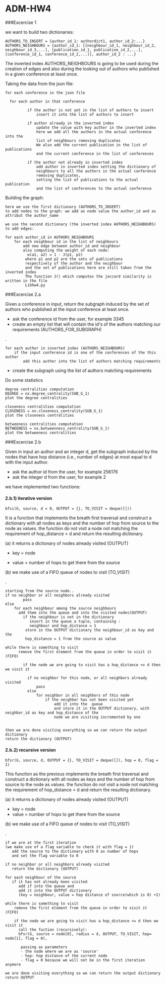 # ADM-HW4

###Excercise 1


we want to build two dictionaries:

    AUTHORS_TO_INSERT = {author_id_1: authordict1, author_id_2:...}
    AUTHORS_NEIGHBOURS = {author_id_1: [[neighbour_id_1, neighbour_id_2, neighbour_id_3,...], [publication_id_1, publication_id_2,...], [conference_id_1, conference_id_2,...]], author_id_2 : ...}

The inverted index AUTHORS_NEIGHBOURS is going to be used during the creation of edges and also during the looking out of authors who published in a given conference at least once.

Taking the data from the json file:
    
    for each conference in the json file

      for each author in that conference
      
              if the author is not yet in the list of authors to insert
                  insert it into the list of authors to insert
                  
              if author already in the inverted index
                  update the value with key author in the inverted index
                  here we add all the authors in the actual conference into the 
                  list of neighbours removing duplicates
                  We also add the current publication in the list of publications
                  and the current conference in the list of conferences
                  
              if the author not already in inverted index
                  add author in inverted index setting the dictionary of
                  neighbours to all the authors in the actual conference
                  removing duplicates,
                  setting the list of publications to the actual publication
                  and the list of conferences to the actual conference

Building the graph:
    
    here we use the first dictionary (AUTHORS_TO_INSERT) 
    to add nodes to the graph: we add as node value the author_id and as attribut the author_name
    
    we use the second dictionary (the inverted index AUTHORS_NEIGHBOURS) to add edges:
    
    for each author_id in AUTHORS_NEIGHBOURS    
        for each neighbour id in the list of neighbours
            add new edge between author_id and neighbour
            also computing the weight of each node:
              w(a1, a2) = 1 - J(p1, p2)
    	     where p1 and p2 are the sets of publications 
    	     respectively of the author and the neighbour
    	     and the set of publications here are still taken from the inverted index
    	     The function J() which computes the jaccard similarity is written in the file
    	     Libhw4.py

          
###Excercise 2.a

Given a conference in input, return the subgraph induced by the set of authors who published at the input conference at least once.

- ask the conference id from the user, for example 3345
- create an empty list that will contain the id's of the authors matching our requirements (AUTHORS_FOR_SUBGRAPH)

.

    for each author in inverted index (AUTHORS_NEIGHBOURS)
        if the input conference id is one of the conferences of the this author
            add this author into the list of authors matching requirements
	
- create the subgraph using the list of authors matching requirements

Do some statistics
    
    degree centralities computation
    DEGREE = nx.degree_centrality(SUB_G_1)
    plot the degree centralities
    
    closeness centralities computation
    CLOSENESS = nx.closeness_centrality(SUB_G_1)
    plot the closeness centralities
    
    betweeness centralities computation
    BETWEENESS = nx.betweenness_centrality(SUB_G_1)
    plot the betweeness centralities        


###Excercise 2.b


Given in input an author and an integer d, get the subgraph induced by the nodes that have hop distance (i.e., number of edges) at most equal to d with the input author.

- ask the author id from the user, for example 256176
- ask the integer d from the user, for example 2

we have implemented two functions:

#### 2.b.1)  iterative version	

    bfsi(G, source, d = 0, OUTPUT = {}, TO_VISIT = deque([]))

It is a function that implements the breath first traversal and construct a dictionary with all nodes as keys and the number of hop from source to the node as values. the function do not visit a node not matching the requirement of hop_distance < d and return the resulting dictionary.


(a) it returns a dictionary of nodes already visited (OUTPUT)

  - key = node
  
  - value = number of hops to get there from the source

(b) we make use of a FIFO queue of nodes to visit (TO_VISIT)

.

    starting from the source node..
    if no neighbor or all neighbors already visited
          	pass
    else
    	for each neighbour among the source neighbours
          add them into the queue and into the visited nodes(OUTPUT)
    	    if the neighbour is not in the dictionary
    	       insert in the queue a tuple, containing :
    	       neighbour and hop_distance = 1
             store in the OUTPUT dictionary the neighbour_id as key and the 
             hop_distance = 1 from the source as value
                   
    while there is something to visit
          remove the first element from the queue in order to visit it (FIFO)
                    
    	    if the node we are going to visit has a hop_distance <= d then we visit it
    
              if no neighbor for this node, or all neighbors already visited
                  pass
              else
                  for neighbor in all neighbors of this node
                      if the neighbor has not been visited yet
                          add it into the  queue 
                          and store it in the OUTPUT dictionary, with neighbor_id as key and hop_distance of the
                          node we are visiting incremented by one
                        
                        
    then we are done visiting everything so we can return the output dictionary
    return the dictionary (OUTPUT)
    
    
#### 2.b.2)  recursive version


    bfsr(G, source, d, OUTPUT = {}, TO_VISIT = deque([]), hop = 0, flag = 1)

This function as the previous implements the breath first traversal and construct a dictionary with all nodes as keys and the number of hop from source to the node as values. the function do not visit a node not matching the requirement of hop_distance < d and return the resulting dictionary.

(a) it returns a dictionary of nodes already visited (OUTPUT)
  
  - key = node
  - value = number of hops to get there from the source

(b) we make use of a FIFO queue of nodes to visit (TO_VISIT)

.

    if we are at the first iteration 
    (we make use of a flag variable to check it with flag = 1)
       add the source to the dictionary with 0 as number of hops
       and set the flag variable to 0
        
    if no neighbor or all neighbors already visited
       return the dictionary (OUTPUT)

    for each neighbour of the source
       if it has not already been visited
       	  add if into the queue and
       	  add it into the OUTPUT dictionary 
       	  (key = neighbour, value = hop distance of source(which is 0) +1)
        
    while there is something to visit
        remove the first element from the queue in order to visit it (FIFO)
       
        if the node we are going to visit has a hop_distance <= d then we visit it
          call the fuction (recursively): 
          bfsr(G, source = node[0], radius = d, OUTPUT, TO_VISIT, hop= node[1], flag = 0),
    	   
    	   passing as parameters
    	   - the node where we are as 'source'
    	   - hop: hop distance of the current node
    	   - flag = 0 because we will not be in the first iteration anymore
    
    we are done visiting everything so we can return the output dictionary
    return OUTPUT
